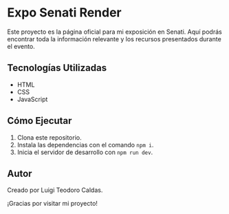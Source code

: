 # Expo Senati Render

Este proyecto es la página oficial para mi exposición en Senati. Aquí podrás encontrar toda la información relevante y los recursos presentados durante el evento.

## Tecnologías Utilizadas
- HTML
- CSS
- JavaScript


## Cómo Ejecutar
1. Clona este repositorio.
2. Instala las dependencias con el comando `npm i`.
3. Inicia el servidor de desarrollo con `npm run dev`.

## Autor
Creado por Luigi Teodoro Caldas.

¡Gracias por visitar mi proyecto!